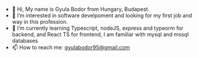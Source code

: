 - 👋 Hi, My name is Gyula Bodor from Hungary, Budapest.
- 👀 I’m interested in software develpoment and looking for my first job and way in this profession.
- 🌱 I’m currently learning Typescript, nodeJS, express and typeorm for backend, and React TS for frontend, I am familiar with mysql and mssql databases
- 📫 How to reach me: gyulabodor95@gmail.com 
